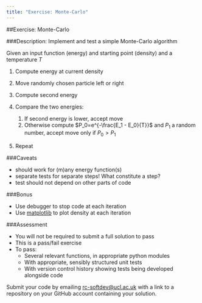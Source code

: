 ```yaml
---
title: "Exercise: Monte-Carlo"
---
```


##Exercise: Monte-Carlo


###Description: Implement and test a simple Monte-Carlo algorithm

Given an input function (energy) and starting point (density) and a temperature $T$

1. Compute energy at current density
1. Move randomly chosen particle left or right
1. Compute second energy
1. Compare the two energies:

    1. If second energy is lower, accept move
    1. Otherwise compute $P_0=e^{-\frac{E_1 - E_0}{T}}$ and $P_1$ a random number,
       accept move only if $P_0 > P_1$

1. Repeat

###Caveats

* should work for (m)any energy function(s)
* separate tests for separate steps! What constitute a step?
* test should not depend on other parts of code


###Bonus

* Use debugger to stop code at each iteration
* Use [matplotlib](http://matplotlib.org/) to plot density at each iteration

###Assessment

* You will not be required to submit a full solution to pass
* This is a pass/fail exercise
* To pass:
  * Several relevant functions, in appropriate python modules
  * With appropriate, sensibly structured unit tests
  * With version control history showing tests being developed alongside code

Submit your code by emailing rc-softdev@ucl.ac.uk with a link to a repository on your GitHub account
containing your solution.
